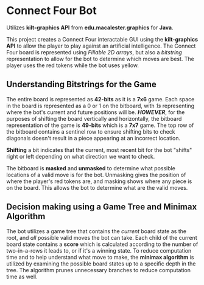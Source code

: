 # Connect Four Bot

Utilizes **kilt-graphics API** from **edu.macalester.graphics** for **Java**.

This project creates a Connect Four interactable GUI using the **kilt-graphics API** to allow the player to play against an artificial intelligence. The Connect Four board is represented using *Fillable 2D arrays*, but also a *bitstring* representation to allow for the bot to determine which moves are best. The player uses the red tokens while the bot uses yellow.

## Understanding Bitstrings for the Game
The entire board is represented as **42-bits** as it is a **7x6** game. Each space in the board is represented as a 0 or 1 on the bitboard, with *1s* representing where the bot's current and future positions will be. **_HOWEVER_**, for the purposes of shifting the board vertically and horizontally, the bitboard representation of the game is **49-bits** which is a **7x7** game. The top row of the bitboard contains a sentinel row to ensure shifting bits to check diagonals doesn't result in a piece appearing at an incorrect location.

**Shifting** a bit indicates that the current, most recent bit for the bot "shifts" right or left depending on what direction we want to check.

The bitboard is **masked** and **unmasked** to determine what possible locations of a valid move is for the bot. Unmasking gives the position of where the player's red tokens are, and masking shows where any piece is on the board. This allows the bot to determine what are the valid moves.

## Decision making using a Game Tree and Minimax Algorithm
The bot utilizes a game tree that contains the *current* board state as the root, and *all* possible valid moves the bot can take. Each child of the current board state contains a **score** which is calculated according to the number of two-in-a-rows it leads to, or if it's a winning state. To reduce computation time and to help understand what move to make, the **minimax algorithm** is utilized by examining the possible board states up to a specific depth in the tree. The algorithm prunes unnecessary branches to reduce computation time as well.
